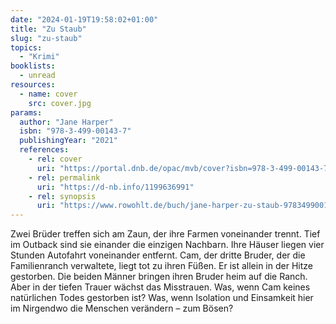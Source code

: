 ```yaml
---
date: "2024-01-19T19:58:02+01:00"
title: "Zu Staub"
slug: "zu-staub"
topics:
  - "Krimi"
booklists:
  - unread
resources:
  - name: cover
    src: cover.jpg
params:
  author: "Jane Harper"
  isbn: "978-3-499-00143-7"
  publishingYear: "2021"
  references:
    - rel: cover
      uri: "https://portal.dnb.de/opac/mvb/cover?isbn=978-3-499-00143-7"
    - rel: permalink
      uri: "https://d-nb.info/1199636991"
    - rel: synopsis
      uri: "https://www.rowohlt.de/buch/jane-harper-zu-staub-9783499001437"
---
```


Zwei Brüder treffen sich am Zaun, der ihre Farmen voneinander trennt. Tief im 
Outback sind sie einander die einzigen Nachbarn. Ihre Häuser liegen vier Stunden 
Autofahrt voneinander entfernt. Cam, der dritte Bruder, der die Familienranch 
verwaltete, liegt tot zu ihren Füßen. Er ist allein in der Hitze gestorben. Die 
beiden Männer bringen ihren Bruder heim auf die Ranch. Aber in der tiefen Trauer 
wächst das Misstrauen. Was, wenn Cam keines natürlichen Todes gestorben ist? Was, 
wenn Isolation und Einsamkeit hier im Nirgendwo die Menschen verändern – zum Bösen?